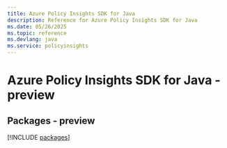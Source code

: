 ```yaml
---
title: Azure Policy Insights SDK for Java
description: Reference for Azure Policy Insights SDK for Java
ms.date: 05/26/2025
ms.topic: reference
ms.devlang: java
ms.service: policyinsights
---
```

# Azure Policy Insights SDK for Java - preview
## Packages - preview
[!INCLUDE [packages](policy-insights-index.md)]